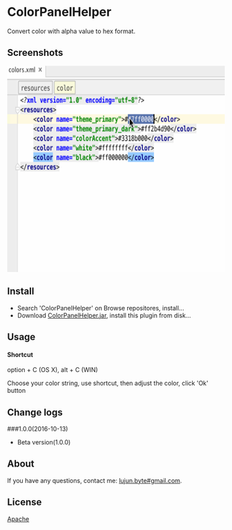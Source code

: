 # ColorPanelHelper

Convert color with alpha value to hex format.

## Screenshots

<img src="/screenshots/colorpanelhelper_screen_record_1.0.0.gif" alt="screenshots/colorpanelhelper_screen_record_1.0.0.gif" width="705" height="478" />

## Install

* Search 'ColorPanelHelper' on Browse repositores, install...
* Download [ColorPanelHelper.jar](ColorPanelHelper.jar), install this plugin from disk...

## Usage

#### Shortcut

option + C (OS X), alt + C (WIN)

Choose your color string, use shortcut, then adjust the color, click 'Ok' button

## Change logs
###1.0.0(2016-10-13)
- Beta version(1.0.0)

## About
If you have any questions, contact me: [lujun.byte#gmail.com](mailto:lujun.byte@gmail.com).

## License

[Apache](LICENSE)
